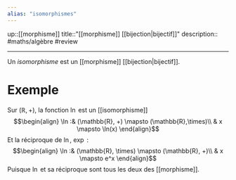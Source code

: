 ```yaml
---
alias: "isomorphismes"
---
```

up::[[morphisme]]
title::"[[morphisme]] [[bijection|bijectif]]"
description::
#maths/algèbre #review 

----
Un _isomorphisme_ est un [[morphisme]] [[bijection|bijectif]].

# Exemple
Sur $(\mathbb{R},+)$, la fonction $\ln$ est un [[isomorphisme]]
$$\begin{align}
\ln :& (\mathbb{R}, +) \mapsto (\mathbb{R},\times)\\
     & x \mapsto \ln(x)
\end{align}$$
Et la réciproque de $\ln$, $\exp$ :
$$\begin{align}
\ln :& (\mathbb{R}, \times) \mapsto (\mathbb{R}, +)\\
     & x \mapsto e^x
\end{align}$$
Puisque $\ln$ et sa réciproque sont tous les deux des [[morphisme]].

